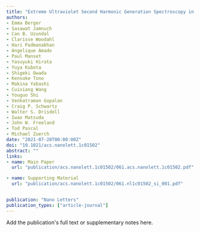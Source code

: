 ```yaml
---
title: "Extreme Ultraviolet Second Harmonic Generation Spectroscopy in a Polar Metal"
authors:
- Emma Berger
- Sasawat Jamnuch
- Can B. Uzundal
- Clarisse Woodahl
- Hari Padmanabhan
- Angelique Amado
- Paul Manset
- Yasuyuki Hirata
- Yuya Kubota
- Shigeki Owada
- Kensuke Tono
- Makina Yabashi
- Cuixiang Wang
- Youguo Shi
- Venkatraman Gopalan
- Craig P. Schwartz
- Walter S. Drisdell
- Iwao Matsuda
- John W. Freeland
- Tod Pascal
- Michael Zuerch
date: "2021-07-28T00:00:00Z"
doi: "10.1021/acs.nanolett.1c01502"
abstract: ""
links:
- name: Main Paper
  url: "publication/acs.nanolett.1c01502/061.acs.nanolett.1c01502.pdf"

- name: Supporting Material
  url: "publication/acs.nanolett.1c01502/061.nl1c01502_si_001.pdf"


publication: "Nano Letters"
publication_types: ["article-journal"]
---
```


Add the publication's full text or supplementary notes here.
